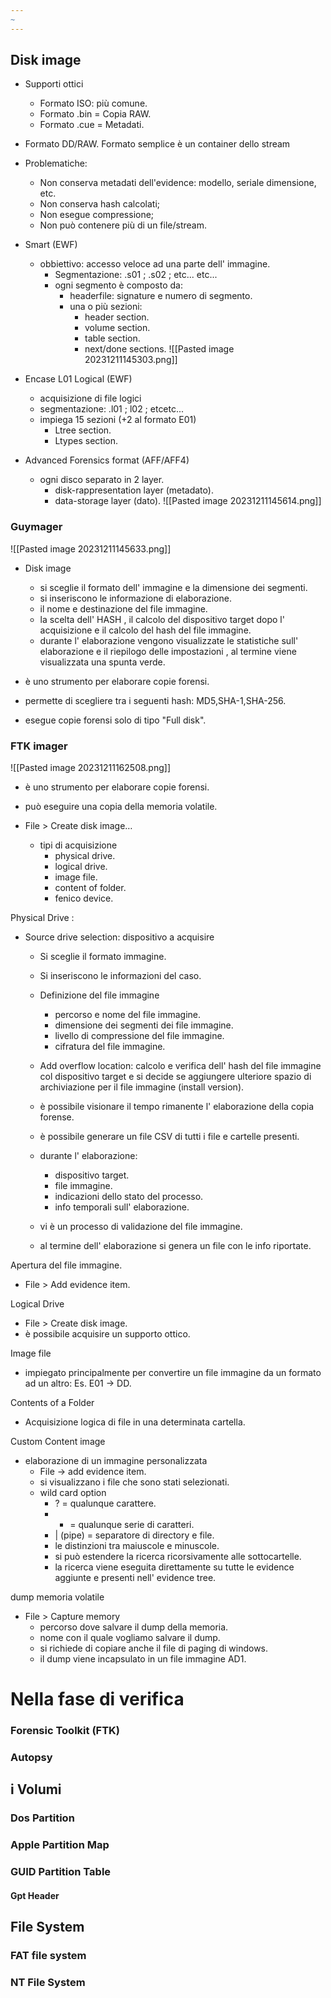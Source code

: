 ```yaml
---
~
---
```

## Disk image

- Supporti ottici 
	- Formato ISO: più comune.
	- Formato .bin = Copia RAW.
	- Formato .cue = Metadati.

- Formato DD/RAW.
Formato semplice è un container dello stream

- Problematiche: 
	- Non conserva metadati dell'evidence: modello, seriale dimensione, etc.
	- Non conserva hash calcolati;
	- Non esegue compressione;
	- Non può contenere più di un file/stream.
	  
- Smart (EWF)
	- obbiettivo: accesso veloce ad una parte dell' immagine. 
		- Segmentazione: .s01 ; .s02 ; etc... etc... 
		- ogni segmento è composto da:
			- headerfile: signature e numero di segmento. 
			- una o più sezioni:
				- header section. 
				- volume section. 
				- table section. 
				- next/done sections. 
![[Pasted image 20231211145303.png]]

- Encase L01 Logical (EWF)
	- acquisizione di file logici
	- segmentazione:  .l01 ; l02 ; etcetc...
	- impiega 15 sezioni (+2 al formato E01)
		- Ltree section. 
		- Ltypes section.

- Advanced Forensics format (AFF/AFF4)
	- ogni disco separato in 2 layer. 
		- disk-rappresentation layer (metadato).
		- data-storage layer (dato). 
		![[Pasted image 20231211145614.png]]
### Guymager 

![[Pasted image 20231211145633.png]]

- Disk image 
	- si sceglie il formato dell' immagine e la dimensione dei segmenti. 
	- si inseriscono le informazione di elaborazione. 
	- il nome e destinazione del file immagine.
	- la scelta dell' HASH , il calcolo del dispositivo target dopo l' acquisizione e il calcolo del hash del file immagine. 
	- durante l' elaborazione vengono visualizzate le statistiche sull' elaborazione e il riepilogo delle impostazioni , al termine viene visualizzata una spunta verde. 
	  
- è uno strumento per elaborare copie forensi.
- permette di scegliere tra i seguenti hash: MD5,SHA-1,SHA-256.
- esegue copie forensi solo di tipo "Full disk".

### FTK imager
![[Pasted image 20231211162508.png]]
- è uno strumento per elaborare copie forensi. 
- può eseguire una copia della memoria volatile.

- File > Create disk image…
	- tipi di acquisizione 
		- physical drive. 
		- logical drive.
		- image file. 
		- content of folder. 
		- fenico device. 

Physical Drive :
-   Source drive selection: dispositivo a acquisire
	- Si sceglie il formato immagine. 
	- Si inseriscono le informazioni del caso. 
	- Definizione del file immagine
		- percorso e nome del file immagine. 
		- dimensione dei segmenti dei file immagine. 
		- livello di compressione del file immagine. 
		- cifratura del file immagine. 
	- Add overflow location: calcolo e verifica dell' hash del file immagine col dispositivo target e si decide se aggiungere ulteriore spazio di archiviazione per il file immagine (install version). 
	- è possibile visionare il tempo rimanente l' elaborazione della copia forense. 
	- è possibile generare un file CSV di tutti i file e cartelle presenti.
	
	- durante l' elaborazione:
		- dispositivo target. 
		- file immagine. 
		- indicazioni dello stato del processo. 
		- info temporali sull' elaborazione.
	- vi è un processo di validazione del file immagine. 

	- al termine dell' elaborazione si genera un file con le info riportate.

Apertura del file immagine.
- File > Add evidence item.

Logical Drive 
- File > Create disk image.
- è possibile acquisire un supporto ottico. 

Image file
- impiegato principalmente per convertire un file immagine da un formato ad un altro:  Es. 
   E01 -> DD.

Contents of a Folder 
- Acquisizione logica di file in una determinata cartella. 

Custom Content image 
- elaborazione di un immagine personalizzata
	- File -> add evidence item.
	- si visualizzano i file che sono stati selezionati. 
	- wild card option 
		- ? = qualunque carattere.
		- * = qualunque serie di caratteri. 
		- | (pipe) = separatore di directory e file. 
		- le distinzioni tra maiuscole e minuscole. 
		- si può estendere la ricerca ricorsivamente alle sottocartelle. 
		- la ricerca viene eseguita direttamente su tutte le evidence aggiunte e presenti nell' evidence tree.

dump memoria volatile 
- File > Capture memory 
	- percorso dove salvare il dump della memoria. 
	- nome con il quale vogliamo salvare il dump. 
	- si richiede di copiare anche il file di paging di windows. 
	- il dump viene incapsulato in un file immagine AD1. 





# Nella  fase di verifica 

### Forensic Toolkit  (FTK)
### Autopsy 

## i Volumi 

### Dos Partition 

### Apple Partition Map 

### GUID Partition Table 
#### Gpt Header


## File System 

### FAT file system 
### NT File System 